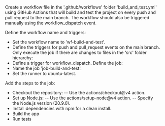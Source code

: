 Create a workflow file in the '.github/workflows' folder 'build_and_test.yml' using GitHub Actions that will build and test the project on every push and pull request to the main branch. The workflow should also be triggered manually using the workflow_dispatch event.

Define the workflow name and triggers:
- Set the workflow name to 'wf-build-and-test'.
- Define the triggers for push and pull_request events on the main branch. Only execute the job if there are changes to files in the 'src' folder hierarchy:
- Define a trigger for workflow_dispatch.
Define the job:
- Name the job 'job-build-and-test'.
- Set the runner to ubuntu-latest.

Add the steps to the job:
- Checkout the repository:
-- Use the actions/checkout@v4 action.
- Set up Node.js:
-- Use the actions/setup-node@v4 action.
-- Specify the Node.js version (20.9.0).
- Install dependencies with npm for a clean install.
- Build the app
- Run tests

